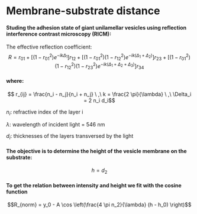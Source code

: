 # Membrane-substrate distance

#### Studing the adhesion state of giant unilamellar vesicles using reflection interference contrast microscopy (RICM):
The effective reflection coefficient:
$$R = r_{01} + [(1-r_{01}^2) e^{-i k \Delta_1}]r_{12} + [(1-r_{01}^2)(1-r_{12}^2) e^{-i k (\Delta_1 + \Delta_2)}]r_{23} + [(1-r_{01}^2)(1-r_{12}^2)(1-r_{23}^2) e^{-i k (\Delta_1 + \Delta_2 + \Delta_3)}]r_{34}$$
#### where:
$$ r_{ij} = \frac{n_i - n_j}{n_i + n_j} \ ,\  k = \frac{2 \pi}{\lambda} \ ,\ \Delta_i = 2 n_i d_i$$

$n_i$: refractive index of the layer i 

$\lambda$: wavelength of incident light = 546 nm

$d_i$: thicknesses of the layers transversed by the light

#### The objective is to determine the height of the vesicle membrane on the substrate:
$$h = d_2$$

#### To get the relation between intensity and height we fit with the cosine function
$$R_{norm} = y_0 - A \cos \left(\frac{4 \pi n_2}{\lambda} (h - h_0) \right)$$